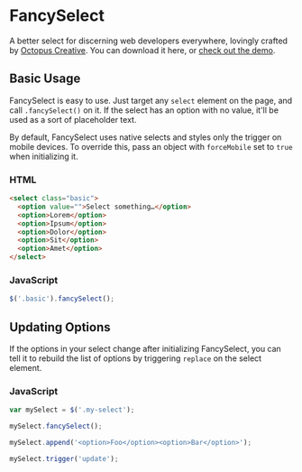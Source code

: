 FancySelect
===========

A better select for discerning web developers everywhere, lovingly crafted by [Octopus Creative](http://octopuscreative.com). You can download it here, or [check out the demo](http://code.octopuscreative.com/fancyselect/).

Basic Usage
-----------

FancySelect is easy to use. Just target any `select` element on the page, and call `.fancySelect()` on it. If the select has an option with no value, it'll be used as a sort of placeholder text.

By default, FancySelect uses native selects and styles only the trigger on mobile devices. To override this, pass an object with `forceMobile` set to `true` when initializing it.


### HTML

``` html
<select class="basic">
  <option value="">Select something…</option>
  <option>Lorem</option>
  <option>Ipsum</option>
  <option>Dolor</option>
  <option>Sit</option>
  <option>Amet</option>
</select>
```

### JavaScript

``` javascript
$('.basic').fancySelect();
```

Updating Options
----------------

If the options in your select change after initializing FancySelect, you can tell it to rebuild the list of options by triggering `replace` on the select element.

### JavaScript

``` javascript
var mySelect = $('.my-select');

mySelect.fancySelect();

mySelect.append('<option>Foo</option><option>Bar</option>');

mySelect.trigger('update');
```